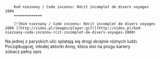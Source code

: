 
        Kod nieznany / Code inconnu: Récit incomplet de divers voyages 2000 
        =============
        
        [![Kod nieznany / Code inconnu: Récit incomplet de divers voyages 2000 ](http://vidos.pl/images/player.gif)](http://vidos.pl/kod-nieznany-code-inconnu-rcit-incomplet-de-divers-voyages-2000)
        
        
 Na jednej z paryskich ulic splatają się drogi skrajnie różnych ludzi. Początkującej, młodej aktorki Anny, która stoi na progu kariery zobacz pełny opis
    